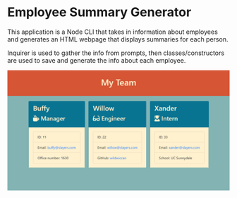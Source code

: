 # Employee Summary Generator

This application is a Node CLI that takes in information about employees and generates an HTML webpage that displays summaries for each person.

Inquirer is used to gather the info from prompts, then classes/constructors are used to save and generate the info about each employee.

![](https://raw.githubusercontent.com/tmylesc/employee-summary/master/images/screenshot.png)